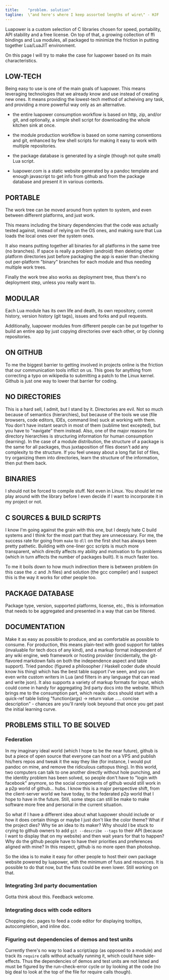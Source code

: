 ```yaml
---
title:    "problem. solution"
tagline:  \"and here's where I keep assorted lengths of wire\" - HJF
---
```


Luapower is a custom selection of C libraries chosen for speed, portability, API stability and a free license.
On top of that, a growing collection of ffi bindings and Lua modules, all packaged to minimize the friction
in putting together Lua/LuaJIT environment.

On this page I will try to make the case for luapower based on its main characteristics.

## LOW-TECH

Being easy to use is one of the main goals of luapower. This means leveraging technologies that we already
know and use instead of creating new ones. It means providing the lowest-tech method of acheiving any task,
and providing a more powerful way only as an alternative.

  * the entire luapower consumption workflow is based on http, zip, and/or git, and optionally,
  a simple shell script for downloading the whole kitchen sink at once.

  * the module production workflow is based on some naming conventions and git, enhanced by few shell
  scripts for making it easy to work with multiple repositories.

  * the package database is generated by a single (though not quite small) Lua script.

  * luapower.com is a static website generated by a pandoc template and enough javascript
  to get info from github and from the package database and present it in various contexts.

## PORTABLE

The work tree can be moved around from system to system, and even between different platforms, and just work.

This means including the binary dependencies that the code was actually tested against, instead of relying
on the OS ones, and making sure that Lua loads the local ones over the system ones.

It also means putting together all binaries for all platforms in the same tree (no branches).
If space is really a problem (android) then deleting other platform directories just before packaging
the app is easier than checking out per-platform "binary" branches for each module and thus needing multiple work trees.

Finally the work tree also works as deployment tree, thus there's no deployment step, unless you really want to.

## MODULAR

Each Lua module has its own life and death, its own repository, commit history, version history (git tags),
issues and forks and pull requests.

Additionally, luapower modules from different people can be put together to build an entire app by just copying
directories over each other, or by cloning repositories.

## ON GITHUB

To me the biggest barrier to getting involved in projects online is the friction that our communication tools
inflict on us. This goes for anything from correcting a typo on wikipedia to submitting a patch to the Linux kernel.
Github is just one way to lower that barrier for coding.

## NO DIRECTORIES

This is a hard sell, I admit, but I stand by it. Directories are evil. Not so much because of semantics (hierarchies),
but because of the tools we use (file browsers, code editors, IDEs, command line) suck at working with them.
You don't have instant search in most of them (sublime text excepted), but you have to "navigate" them instead.
Also, one of the major reasons for directory hierarchies is structuring information for human consumption (learning).
In the case of a module distribution, the structure of a package is the same for all packages, thus juxtaposition
of files doesn't add any complexity to the structure. If you feel uneasy about a long flat list of files,
try organizing them into directories, learn the structure of the information, then put them back.

## BINARIES

I should not be forced to compile stuff. Not even in Linux. You should let me play around with the library
before I even decide if I want to incorporate it in my project or not.

## C SOURCES & BUILD SCRIPTS

I know I'm going against the grain with this one, but I deeply hate C build systems and I think for
the most part that they are unnecessary. For me, the success rate for going from `make` to `dll` on the first
shot has always been pretty pathetic. Building with one-liner gcc scripts is much more transparent,
which directly affects my ability and motivation to fix problems (which in turn affects the number of packages built).
It is much faster too.

To me it boils down to how much indirection there is between problem (in this case the .c and .h files)
and solution (the gcc compiler) and I suspect this is the way it works for other people too.

## PACKAGE DATABASE

Package type, version, supported platforms, license, etc., this is information that needs to be aggregated
and presented in a way that can be filtered.

## DOCUMENTATION

Make it as easy as possible to produce, and as comfortable as possible to consume.
For production, this means plain-text with good support for tables (invaluable for tech docs of any kind),
and a markup format independent of any wiki engine, web framework or hosting provider (incidentally,
the git-flavored markdown fails on both the independence aspect and table support).
Tried pandoc (figured a philosopher / Haskell coder dude should know his thing)
which has the best table support I've seen, and you can even write custom writers in Lua
(and filters in any language that can read and write json). It also supports a variety of markup formats for input,
which could come in handy for aggregating 3rd party docs into the website. Which brings me to the consumption part,
which reads: docs should start with a quick-ref table listing
"function(args) -> return value ..... concise description" - chances are you'll rarely look beyound that
once you get past the initial learning curve.

## PROBLEMS STILL TO BE SOLVED

### Federation

In my imaginary ideal world (which I hope to be the near future), github is but a piece of open source that
everyone can host on a VPS and publish his/hers repos and tweak it the way they like (for instance, I would
put pandoc on mine, and remove the ridiculous cattopus thing). In this world, two computers can talk to
one another directly without hole punching, and the identity problem has been solved, so people don't have to
"login with facebook" anymore, so the social components of github would still work in a p2p world of github... hubs.
I know this is a major perspective shift, from the client-server world we have today, to the federated p2p
world that I hope to have in the future. Still, some steps can still be make to make software more free
and personal in the current situation.

So what if I have a different idea about what luapower should include or how it does certain things or maybe I just
don't like the color theme? What if the project dies? Why tie an idea to its maker?
Why should I be stuck to crying to github owners to add `git --describe --tags` to their API (because I want
to display that on my website) and then wait years for that to happen? Why do the github people have to have
their priorities and preferences aligned with mine? In this respect, github is no more open than photoshop.

So the idea is to make it easy for other people to host their own package website powered by luapower,
with the minimum of fuss and resources. It is possible to do that now, but the fuss could be even lower.
Still working on that.

### Integrating 3rd party documentation

Gotta think about this. Feedback welcome.

### Integrating docs with code editors

Chopping doc. pages to feed a code editor for displaying tooltips, autocompletion, and inline doc.

### Figuring out dependencies of demos and test units

Currently there's no way to load a script/app (as opposed to a module) and track its `require` calls without
actually running it, which could have side-effects. Thus the dependencies of demos and test units are not
listed and must be figured by the run-check-error cycle or by looking at the code (no big deal to look at the
top of the file for require calls though).

